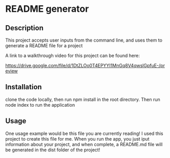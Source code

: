 # README generator

  ## Description

  This project accepts user inputs from the command line, and uses them to generate a README file for a project


A link to a walkthrough video for this project can be found here:

https://drive.google.com/file/d/1DtZLOo0T4EPYYI1MnGq8V4qwslGpfuE-/preview

  ## Installation

  clone the code locally, then run npm install in the root directory. Then run node index to run the application

  ## Usage

  One usage example would be this file you are currently reading! I used this project to create this file for me. When you run the app, you just iput information about your project, and when complete, a README.md file will be generated in the dist folder of the project!

